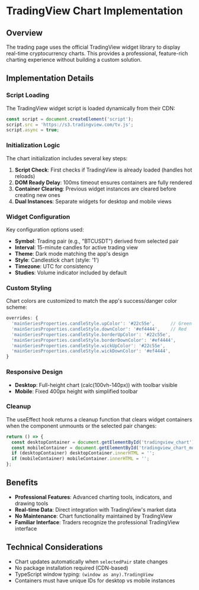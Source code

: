 
# TradingView Chart Implementation

## Overview

The trading page uses the official TradingView widget library to display real-time cryptocurrency charts. This provides a professional, feature-rich charting experience without building a custom solution.

## Implementation Details

### Script Loading

The TradingView widget script is loaded dynamically from their CDN:

```javascript
const script = document.createElement('script');
script.src = 'https://s3.tradingview.com/tv.js';
script.async = true;
```

### Initialization Logic

The chart initialization includes several key steps:

1. **Script Check**: First checks if TradingView is already loaded (handles hot reloads)
2. **DOM Ready Delay**: 100ms timeout ensures containers are fully rendered
3. **Container Clearing**: Previous widget instances are cleared before creating new ones
4. **Dual Instances**: Separate widgets for desktop and mobile views

### Widget Configuration

Key configuration options used:

- **Symbol**: Trading pair (e.g., "BTCUSDT") derived from selected pair
- **Interval**: 15-minute candles for active trading view
- **Theme**: Dark mode matching the app's design
- **Style**: Candlestick chart (style: '1')
- **Timezone**: UTC for consistency
- **Studies**: Volume indicator included by default

### Custom Styling

Chart colors are customized to match the app's success/danger color scheme:

```javascript
overrides: {
  'mainSeriesProperties.candleStyle.upColor': '#22c55e',      // Green
  'mainSeriesProperties.candleStyle.downColor': '#ef4444',    // Red
  'mainSeriesProperties.candleStyle.borderUpColor': '#22c55e',
  'mainSeriesProperties.candleStyle.borderDownColor': '#ef4444',
  'mainSeriesProperties.candleStyle.wickUpColor': '#22c55e',
  'mainSeriesProperties.candleStyle.wickDownColor': '#ef4444',
}
```

### Responsive Design

- **Desktop**: Full-height chart (calc(100vh-140px)) with toolbar visible
- **Mobile**: Fixed 400px height with simplified toolbar

### Cleanup

The useEffect hook returns a cleanup function that clears widget containers when the component unmounts or the selected pair changes:

```javascript
return () => {
  const desktopContainer = document.getElementById('tradingview_chart');
  const mobileContainer = document.getElementById('tradingview_chart_mobile');
  if (desktopContainer) desktopContainer.innerHTML = '';
  if (mobileContainer) mobileContainer.innerHTML = '';
};
```

## Benefits

- **Professional Features**: Advanced charting tools, indicators, and drawing tools
- **Real-time Data**: Direct integration with TradingView's market data
- **No Maintenance**: Chart functionality maintained by TradingView
- **Familiar Interface**: Traders recognize the professional TradingView interface

## Technical Considerations

- Chart updates automatically when `selectedPair` state changes
- No package installation required (CDN-based)
- TypeScript window typing: `(window as any).TradingView`
- Containers must have unique IDs for desktop vs mobile instances
